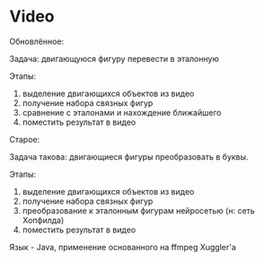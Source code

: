 Video
=====

Обновлённое:

Задача: двигающуюся фигуру перевести в эталонную

Этапы:
1) выделение двигающихся объектов из видео
2) получение набора связных фигур
3) сравнение с эталонами и нахождение ближайшего
4) поместить результат в видео



Старое:

Задача такова: двигающиеся фигуры преобразовать в буквы.

Этапы:
1) выделение двигающихся объектов из видео
2) получение набора связных фигур
3) преобразование к эталонным фигурам нейросетью (н: сеть Хопфилда)
4) поместить результат в видео

Язык - Java, применение основанного на ffmpeg Xuggler'а
